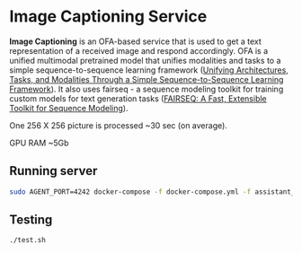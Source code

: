# Image Captioning Service

**Image Captioning** is an OFA-based service that is used to get a text representation of a received image and respond accordingly. OFA is a unified multimodal pretrained model that unifies modalities and tasks to a simple sequence-to-sequence learning framework ([Unifying Architectures, Tasks, and Modalities Through a Simple Sequence-to-Sequence Learning Framework](http://arxiv.org/abs/2202.03052)). It also uses fairseq - a sequence modeling toolkit for training custom models for text generation tasks ([FAIRSEQ: A Fast, Extensible Toolkit for Sequence Modeling](https://aclanthology.org/N19-4009.pdf)). 

One 256 X 256 picture is processed ~30 sec (on average).

GPU RAM ~5Gb 

## Running server

```sh
sudo AGENT_PORT=4242 docker-compose -f docker-compose.yml -f assistant_dists/dream/docker-compose.override.yml -f assistant_dists/dream/dev.yml -f assistant_dists/dream/test.yml up --build image-captioning
```

## Testing

```sh
./test.sh
```
